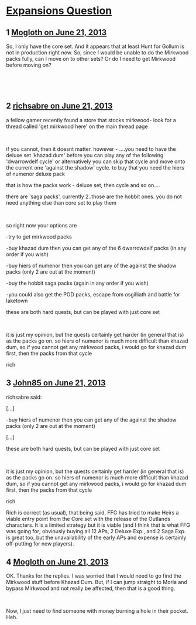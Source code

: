 # [Expansions Question](https://community.fantasyflightgames.com/topic/85387-expansions-question/)

## 1 [Mogloth on June 21, 2013](https://community.fantasyflightgames.com/topic/85387-expansions-question/?do=findComment&comment=805311)

So, I only have the core set. And it appears that at least Hunt for Gollum is not in production right now. So, since I would be unable to do the Mirkwood packs fully, can I move on to other sets? Or do I need to get Mirkwood before moving on?

 

 

## 2 [richsabre on June 21, 2013](https://community.fantasyflightgames.com/topic/85387-expansions-question/?do=findComment&comment=805315)

a fellow gamer recently found a store that stocks mirkwood- look for a thread called 'get mirkwood here' on the main thread page

 

if you cannot, then it doesnt matter. however - ….you need to have the deluxe set 'khazad dum' before you can play any of the following 'dwarrowdelf cycle' or alternatively you can skip that cycle and move onto the current one 'against the shadow' cycle. to buy that you need the hiers of numenor deluxe pack

that is how the packs work - deluxe set, then cycle and so on….

there are 'saga packs', currently 2..those are the hobbit ones. you do not need anything else than core set to play them

 

so right now your options are

-try to get mirkwood packs

-buy khazad dum then you can get any of the 6 dwarrowdelf packs (in any order if you wish)

-buy hiers of numenor then you can get any of the against the shadow packs (only 2 are out at the moment)

-buy the hobbit saga packs (again in any order if you wish)

-you could also get the POD packs, escape from osgilliath and battle for laketown

these are both hard quests, but can be played with just core set

 

it is just my opinion, but the quests certainly get harder (in general that is) as the packs go on. so hiers of numenor is much more difficult than khazad dum, so if you cannot get any mirkwood packs, i would go for khazad dum first, then the packs from that cycle

rich

## 3 [John85 on June 21, 2013](https://community.fantasyflightgames.com/topic/85387-expansions-question/?do=findComment&comment=805375)

richsabre said:

[…]

-buy hiers of numenor then you can get any of the against the shadow packs (only 2 are out at the moment)

[…]

these are both hard quests, but can be played with just core set

 

it is just my opinion, but the quests certainly get harder (in general that is) as the packs go on. so hiers of numenor is much more difficult than khazad dum, so if you cannot get any mirkwood packs, i would go for khazad dum first, then the packs from that cycle

rich



Rich is correct (as usual), that being said, FFG has tried to make Heirs a viable entry point from the Core set with the release of the Outlands characters. It is a limited strategy but it is viable (and I think that is what FFG was going for; obviously buying all 12 APs, 2 Deluxe Exp., and 2 Saga Exp. is great too, but the unavailability of the early APs and expense is certainly off-putting for new players).

## 4 [Mogloth on June 21, 2013](https://community.fantasyflightgames.com/topic/85387-expansions-question/?do=findComment&comment=805379)

OK. Thanks for the replies. I was worried that I would need to go find the Mirkwood stuff before Khazad Dum. But, if I can jump straight to Moria and bypass Mirkwood and not really be affected, then that is a good thing.

 

Now, I just need to find someone with money burning a hole in their pocket. Heh.

 

 

